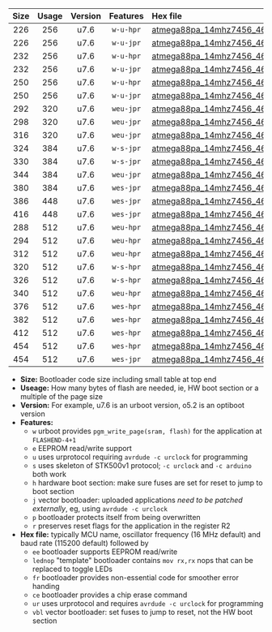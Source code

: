 |Size|Usage|Version|Features|Hex file|
|:-:|:-:|:-:|:-:|:--|
|226|256|u7.6|`w-u-hpr`|[atmega88pa_14mhz7456_460800bps_ur.hex](https://raw.githubusercontent.com/stefanrueger/urboot/main/atmega88pa_14mhz7456_460800bps_ur.hex)|
|226|256|u7.6|`w-u-jpr`|[atmega88pa_14mhz7456_460800bps_ur_vbl.hex](https://raw.githubusercontent.com/stefanrueger/urboot/main/atmega88pa_14mhz7456_460800bps_ur_vbl.hex)|
|232|256|u7.6|`w-u-hpr`|[atmega88pa_14mhz7456_460800bps_lednop_ur.hex](https://raw.githubusercontent.com/stefanrueger/urboot/main/atmega88pa_14mhz7456_460800bps_lednop_ur.hex)|
|232|256|u7.6|`w-u-jpr`|[atmega88pa_14mhz7456_460800bps_lednop_ur_vbl.hex](https://raw.githubusercontent.com/stefanrueger/urboot/main/atmega88pa_14mhz7456_460800bps_lednop_ur_vbl.hex)|
|250|256|u7.6|`w-u-hpr`|[atmega88pa_14mhz7456_460800bps_lednop_fr_ur.hex](https://raw.githubusercontent.com/stefanrueger/urboot/main/atmega88pa_14mhz7456_460800bps_lednop_fr_ur.hex)|
|250|256|u7.6|`w-u-jpr`|[atmega88pa_14mhz7456_460800bps_lednop_fr_ur_vbl.hex](https://raw.githubusercontent.com/stefanrueger/urboot/main/atmega88pa_14mhz7456_460800bps_lednop_fr_ur_vbl.hex)|
|292|320|u7.6|`weu-jpr`|[atmega88pa_14mhz7456_460800bps_ee_ur_vbl.hex](https://raw.githubusercontent.com/stefanrueger/urboot/main/atmega88pa_14mhz7456_460800bps_ee_ur_vbl.hex)|
|298|320|u7.6|`weu-jpr`|[atmega88pa_14mhz7456_460800bps_ee_lednop_ur_vbl.hex](https://raw.githubusercontent.com/stefanrueger/urboot/main/atmega88pa_14mhz7456_460800bps_ee_lednop_ur_vbl.hex)|
|316|320|u7.6|`weu-jpr`|[atmega88pa_14mhz7456_460800bps_ee_lednop_fr_ur_vbl.hex](https://raw.githubusercontent.com/stefanrueger/urboot/main/atmega88pa_14mhz7456_460800bps_ee_lednop_fr_ur_vbl.hex)|
|324|384|u7.6|`w-s-jpr`|[atmega88pa_14mhz7456_460800bps_vbl.hex](https://raw.githubusercontent.com/stefanrueger/urboot/main/atmega88pa_14mhz7456_460800bps_vbl.hex)|
|330|384|u7.6|`w-s-jpr`|[atmega88pa_14mhz7456_460800bps_lednop_vbl.hex](https://raw.githubusercontent.com/stefanrueger/urboot/main/atmega88pa_14mhz7456_460800bps_lednop_vbl.hex)|
|344|384|u7.6|`weu-jpr`|[atmega88pa_14mhz7456_460800bps_ee_lednop_fr_ce_ur_vbl.hex](https://raw.githubusercontent.com/stefanrueger/urboot/main/atmega88pa_14mhz7456_460800bps_ee_lednop_fr_ce_ur_vbl.hex)|
|380|384|u7.6|`wes-jpr`|[atmega88pa_14mhz7456_460800bps_ee_vbl.hex](https://raw.githubusercontent.com/stefanrueger/urboot/main/atmega88pa_14mhz7456_460800bps_ee_vbl.hex)|
|386|448|u7.6|`wes-jpr`|[atmega88pa_14mhz7456_460800bps_ee_lednop_vbl.hex](https://raw.githubusercontent.com/stefanrueger/urboot/main/atmega88pa_14mhz7456_460800bps_ee_lednop_vbl.hex)|
|416|448|u7.6|`wes-jpr`|[atmega88pa_14mhz7456_460800bps_ee_lednop_fr_vbl.hex](https://raw.githubusercontent.com/stefanrueger/urboot/main/atmega88pa_14mhz7456_460800bps_ee_lednop_fr_vbl.hex)|
|288|512|u7.6|`weu-hpr`|[atmega88pa_14mhz7456_460800bps_ee_ur.hex](https://raw.githubusercontent.com/stefanrueger/urboot/main/atmega88pa_14mhz7456_460800bps_ee_ur.hex)|
|294|512|u7.6|`weu-hpr`|[atmega88pa_14mhz7456_460800bps_ee_lednop_ur.hex](https://raw.githubusercontent.com/stefanrueger/urboot/main/atmega88pa_14mhz7456_460800bps_ee_lednop_ur.hex)|
|312|512|u7.6|`weu-hpr`|[atmega88pa_14mhz7456_460800bps_ee_lednop_fr_ur.hex](https://raw.githubusercontent.com/stefanrueger/urboot/main/atmega88pa_14mhz7456_460800bps_ee_lednop_fr_ur.hex)|
|320|512|u7.6|`w-s-hpr`|[atmega88pa_14mhz7456_460800bps.hex](https://raw.githubusercontent.com/stefanrueger/urboot/main/atmega88pa_14mhz7456_460800bps.hex)|
|326|512|u7.6|`w-s-hpr`|[atmega88pa_14mhz7456_460800bps_lednop.hex](https://raw.githubusercontent.com/stefanrueger/urboot/main/atmega88pa_14mhz7456_460800bps_lednop.hex)|
|340|512|u7.6|`weu-hpr`|[atmega88pa_14mhz7456_460800bps_ee_lednop_fr_ce_ur.hex](https://raw.githubusercontent.com/stefanrueger/urboot/main/atmega88pa_14mhz7456_460800bps_ee_lednop_fr_ce_ur.hex)|
|376|512|u7.6|`wes-hpr`|[atmega88pa_14mhz7456_460800bps_ee.hex](https://raw.githubusercontent.com/stefanrueger/urboot/main/atmega88pa_14mhz7456_460800bps_ee.hex)|
|382|512|u7.6|`wes-hpr`|[atmega88pa_14mhz7456_460800bps_ee_lednop.hex](https://raw.githubusercontent.com/stefanrueger/urboot/main/atmega88pa_14mhz7456_460800bps_ee_lednop.hex)|
|412|512|u7.6|`wes-hpr`|[atmega88pa_14mhz7456_460800bps_ee_lednop_fr.hex](https://raw.githubusercontent.com/stefanrueger/urboot/main/atmega88pa_14mhz7456_460800bps_ee_lednop_fr.hex)|
|454|512|u7.6|`wes-hpr`|[atmega88pa_14mhz7456_460800bps_ee_lednop_fr_ce.hex](https://raw.githubusercontent.com/stefanrueger/urboot/main/atmega88pa_14mhz7456_460800bps_ee_lednop_fr_ce.hex)|
|454|512|u7.6|`wes-jpr`|[atmega88pa_14mhz7456_460800bps_ee_lednop_fr_ce_vbl.hex](https://raw.githubusercontent.com/stefanrueger/urboot/main/atmega88pa_14mhz7456_460800bps_ee_lednop_fr_ce_vbl.hex)|

- **Size:** Bootloader code size including small table at top end
- **Useage:** How many bytes of flash are needed, ie, HW boot section or a multiple of the page size
- **Version:** For example, u7.6 is an urboot version, o5.2 is an optiboot version
- **Features:**
  + `w` urboot provides `pgm_write_page(sram, flash)` for the application at `FLASHEND-4+1`
  + `e` EEPROM read/write support
  + `u` uses urprotocol requiring `avrdude -c urclock` for programming
  + `s` uses skeleton of STK500v1 protocol; `-c urclock` and `-c arduino` both work
  + `h` hardware boot section: make sure fuses are set for reset to jump to boot section
  + `j` vector bootloader: uploaded applications *need to be patched externally*, eg, using `avrdude -c urclock`
  + `p` bootloader protects itself from being overwritten
  + `r` preserves reset flags for the application in the register R2
- **Hex file:** typically MCU name, oscillator frequency (16 MHz default) and baud rate (115200 default) followed by
  + `ee` bootloader supports EEPROM read/write
  + `lednop` "template" bootloader contains `mov rx,rx` nops that can be replaced to toggle LEDs
  + `fr` bootloader provides non-essential code for smoother error handing
  + `ce` bootloader provides a chip erase command
  + `ur` uses urprotocol and requires `avrdude -c urclock` for programming
  + `vbl` vector bootloader: set fuses to jump to reset, not the HW boot section
